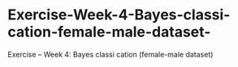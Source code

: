 # Exercise-Week-4-Bayes-classi-cation-female-male-dataset-
Exercise – Week 4: Bayes classi cation (female-male dataset)
